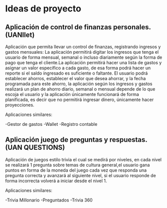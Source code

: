 # Ideas de proyecto

## Aplicación de control de finanzas personales. (UANllet)

Aplicación que permita llevar un control de finanzas, registrando ingresos y gastos mensuales: La aplicación permitirá digitar los ingresos que tenga el usuario de forma mensual, semanal o incluso diariamente según la forma de pago que tenga el cliente.La aplicación permitirá hacer una lista de gastos y asignar un valor específico a cada gasto, de esa forma podrá hacer un reporte si el saldo ingresado es suficiente o faltante. El usuario podrá establecer ahorros, establecer el valor que desea ahorrar, y la fecha programada para este ahorro, la aplicación según los ingresos y gastos realizará un plan de ahorro diario, semanal o mensual depende de lo que escoja el usuario y la aplicación únicamente funcionará de forma planificada, es decir que no permitirá ingresar dinero, únicamente hacer proyecciones.

Aplicaciones similares:

-Gestor de gastos
-Wallet
-Registro contable

## Aplicación juego de preguntas y respuestas. (UAN QUESTIONS)

Aplicación de juegos estilo trivia el cual se medirá por niveles, en cada nivel se realizará 1 pregunta sobre temas de cultura general,el usuario gana puntos en forma de la moneda del juego cada vez que responda una pregunta correcta y avanzará al siguiente nivel, si el usuario responde de forma incorrecta volverá a iniciar desde el nivel 1.

Aplicaciones similares:

-Trivia Millonario 
-Preguntados
-Trivia 360

